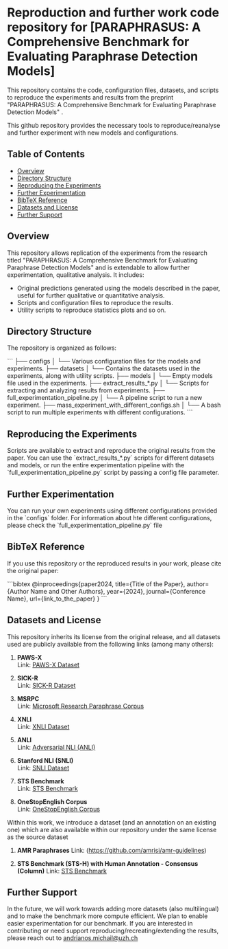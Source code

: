 
# Reproduction and further work code repository for [PARAPHRASUS: A Comprehensive Benchmark for Evaluating Paraphrase Detection Models]

This repository contains the code, configuration files, datasets, and scripts to reproduce the experiments and results from the preprint "PARAPHRASUS: A Comprehensive Benchmark for Evaluating Paraphrase Detection Models" . 

This github repository provides the necessary tools to reproduce/reanalyse and further experiment with new models and configurations.

## Table of Contents
- [Overview](#overview)
- [Directory Structure](#directory-structure)
- [Reproducing the Experiments](#reproducing-the-experiments)
- [Further Experimentation](#further-experimentation)
- [BibTeX Reference](#bibtex-reference)
- [Datasets and License](#datasets-and-license)
- [Further Support](#further-support)

## Overview

This repository allows replication of the experiments from the research titled "PARAPHRASUS: A Comprehensive Benchmark for Evaluating Paraphrase Detection Models" and is extendable to allow further experimentation, qualitative analysis. It includes:

- Original predictions generated using the models described in the paper, useful for further qualitative or quantitative analysis.
- Scripts and configuration files to reproduce the results.
- Utility scripts to reproduce statistics plots and so on.

## Directory Structure

The repository is organized as follows:

\`\`\`
├── configs
│   └── Various configuration files for the models and experiments.
├── datasets
│   └── Contains the datasets used in the experiments, along with utility scripts.
├── models
│   └── Empty models file used in the experiments.
├── extract_results_*.py
│   └── Scripts for extracting and analyzing results from experiments.
├── full_experimentation_pipeline.py
│   └── A pipeline script to run a new experiment.
├── mass_experiment_with_different_configs.sh
│   └── A bash script to run multiple experiments with different configurations.
\`\`\`

## Reproducing the Experiments

Scripts are available to extract and reproduce the original results from the paper. You can use the \`extract_results_*.py\` scripts for different datasets and models, or run the entire experimentation pipeline with the \`full_experimentation_pipeline.py\` script by passing a config file parameter.

## Further Experimentation

You can run your own experiments using different configurations provided in the \`configs\` folder. For information about hte different configurations, please check the \`full_experimentation_pipeline.py\` file

## BibTeX Reference

If you use this repository or the reproduced results in your work, please cite the original paper:

\`\`\`bibtex
@inproceedings{paper2024,
  title={Title of the Paper},
  author={Author Name and Other Authors},
  year={2024},
  journal={Conference Name},
  url={link_to_the_paper}
}
\`\`\`

## Datasets and License

This repository inherits its license from the original release, and all datasets used are publicly available from the following links (among many others):

1. **PAWS-X**  
   Link: [PAWS-X Dataset](https://github.com/google-research-datasets/paws/tree/master/pawsx)

2. **SICK-R**  
   Link: [SICK-R Dataset](https://zenodo.org/records/2787612)

3. **MSRPC**  
   Link: [Microsoft Research Paraphrase Corpus](https://www.microsoft.com/en-us/download/details.aspx?id=52398)

4. **XNLI**  
   Link: [XNLI Dataset](https://cims.nyu.edu/~sbowman/xnli/)

5. **ANLI**  
   Link: [Adversarial NLI (ANLI)](https://github.com/facebookresearch/anli) 

6. **Stanford NLI (SNLI)**  
   Link: [SNLI Dataset](https://nlp.stanford.edu/projects/snli/)

7. **STS Benchmark**  
   Link: [STS Benchmark](https://ixa2.si.ehu.eus/stswiki/index.php/STSbenchmark)

8. **OneStopEnglish Corpus**  
   Link: [OneStopEnglish Corpus](https://github.com/nishkalavallabhi/OneStopEnglish)


Within this work, we introduce a dataset (and an annotation on an existing one) which are also available within our repository under the same license as the source dataset

1. **AMR Paraphrases** Link: (https://github.com/amrisi/amr-guidelines)

2. **STS Benchmark (STS-H) with Human Annotation - Consensus (Column)** 
   Link: [STS Benchmark](https://ixa2.si.ehu.eus/stswiki/index.php/STSbenchmark)


## Further Support

In the future, we will work towards adding more datasets (also multilingual) and to make the benchmark more compute efficient. We plan to enable easier experimentation for our benchmark. If you are interested in contributing or need support reproducing/recreating/extending the results, please reach out to andrianos.michail@uzh.ch